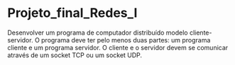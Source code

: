 # Projeto_final_Redes_I
Desenvolver um programa de computador distribuído modelo cliente-servidor. O programa deve ter pelo menos duas partes: um programa cliente e um programa servidor. O cliente e o servidor devem se comunicar através de um socket TCP ou um socket UDP. 
